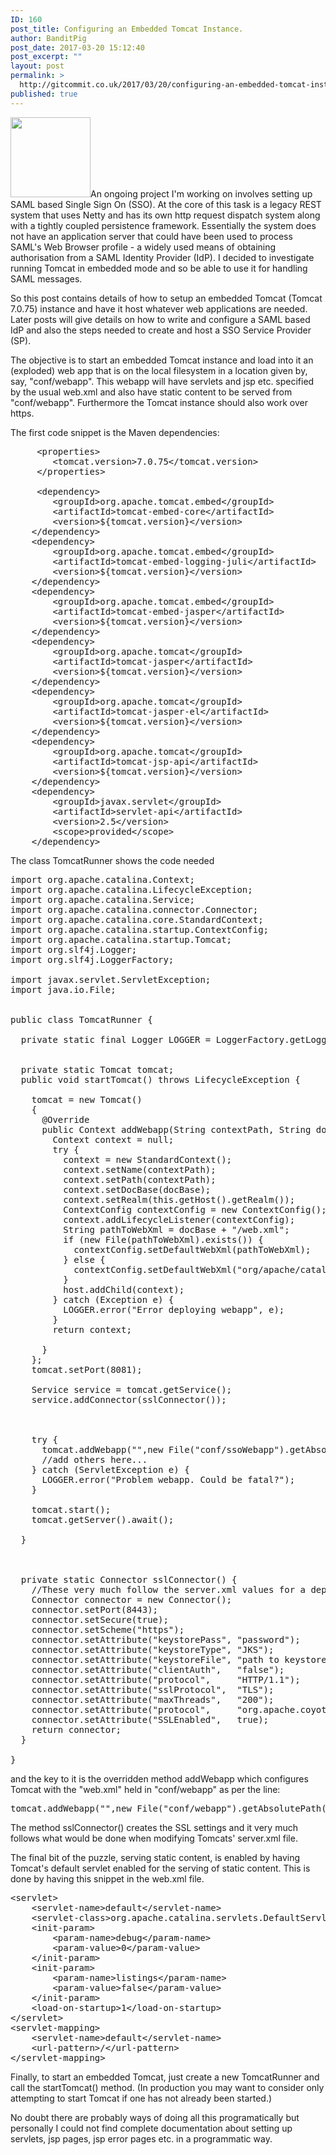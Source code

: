 ```yaml
---
ID: 160
post_title: Configuring an Embedded Tomcat Instance.
author: BanditPig
post_date: 2017-03-20 15:12:40
post_excerpt: ""
layout: post
permalink: >
  http://gitcommit.co.uk/2017/03/20/configuring-an-embedded-tomcat-instance/
published: true
---
```

<img class="alignnone size-full wp-image-317" src="http://gitcommit.co.uk/wp-content/uploads/2017/03/refresh.png" alt="" width="128" height="128" />An ongoing project I'm working on involves setting up SAML based Single Sign On (SSO). At the core of this task is a legacy REST system that uses Netty and has its own http request dispatch system along with a tightly coupled persistence framework. Essentially the system does not have an application server that could have been used to process SAML's Web Browser profile - a widely used means of obtaining authorisation from a SAML Identity Provider (IdP). I decided to investigate running Tomcat in embedded mode and so be able to use it for handling SAML messages.

So this post contains details of how to setup an embedded Tomcat (Tomcat 7.0.75) instance and have it host whatever web applications are needed. Later posts will give details on how to write and configure a SAML based IdP and also the steps needed to create and host a SSO Service Provider (SP).

The objective is to start an embedded Tomcat instance and load into it an (exploded) web app that is on the local filesystem in a location given by, say, "conf/webapp". This webapp will have servlets and jsp etc. specified by the usual web.xml and also have static content to be served from "conf/webapp". Furthermore the Tomcat instance should also work over https.

The first code snippet is the Maven dependencies:
<pre class="lang:default decode:true ">     &lt;properties&gt;
        &lt;tomcat.version&gt;7.0.75&lt;/tomcat.version&gt;
     &lt;/properties&gt;

     &lt;dependency&gt;
        &lt;groupId&gt;org.apache.tomcat.embed&lt;/groupId&gt;
        &lt;artifactId&gt;tomcat-embed-core&lt;/artifactId&gt;
        &lt;version&gt;${tomcat.version}&lt;/version&gt;
    &lt;/dependency&gt;
    &lt;dependency&gt;
        &lt;groupId&gt;org.apache.tomcat.embed&lt;/groupId&gt;
        &lt;artifactId&gt;tomcat-embed-logging-juli&lt;/artifactId&gt;
        &lt;version&gt;${tomcat.version}&lt;/version&gt;
    &lt;/dependency&gt;
    &lt;dependency&gt;
        &lt;groupId&gt;org.apache.tomcat.embed&lt;/groupId&gt;
        &lt;artifactId&gt;tomcat-embed-jasper&lt;/artifactId&gt;
        &lt;version&gt;${tomcat.version}&lt;/version&gt;
    &lt;/dependency&gt;
    &lt;dependency&gt;
        &lt;groupId&gt;org.apache.tomcat&lt;/groupId&gt;
        &lt;artifactId&gt;tomcat-jasper&lt;/artifactId&gt;
        &lt;version&gt;${tomcat.version}&lt;/version&gt;
    &lt;/dependency&gt;
    &lt;dependency&gt;
        &lt;groupId&gt;org.apache.tomcat&lt;/groupId&gt;
        &lt;artifactId&gt;tomcat-jasper-el&lt;/artifactId&gt;
        &lt;version&gt;${tomcat.version}&lt;/version&gt;
    &lt;/dependency&gt;
    &lt;dependency&gt;
        &lt;groupId&gt;org.apache.tomcat&lt;/groupId&gt;
        &lt;artifactId&gt;tomcat-jsp-api&lt;/artifactId&gt;
        &lt;version&gt;${tomcat.version}&lt;/version&gt;
    &lt;/dependency&gt;
    &lt;dependency&gt;
        &lt;groupId&gt;javax.servlet&lt;/groupId&gt;
        &lt;artifactId&gt;servlet-api&lt;/artifactId&gt;
        &lt;version&gt;2.5&lt;/version&gt;
        &lt;scope&gt;provided&lt;/scope&gt;
    &lt;/dependency&gt;
</pre>
The class TomcatRunner shows the code needed
<pre class="lang:java decode:true  ">import org.apache.catalina.Context;
import org.apache.catalina.LifecycleException;
import org.apache.catalina.Service;
import org.apache.catalina.connector.Connector;
import org.apache.catalina.core.StandardContext;
import org.apache.catalina.startup.ContextConfig;
import org.apache.catalina.startup.Tomcat;
import org.slf4j.Logger;
import org.slf4j.LoggerFactory;

import javax.servlet.ServletException;
import java.io.File;


public class TomcatRunner {

  private static final Logger LOGGER = LoggerFactory.getLogger(TomcatRunner.class);


  private static Tomcat tomcat;
  public void startTomcat() throws LifecycleException {

    tomcat = new Tomcat()
    {
      @Override
      public Context addWebapp(String contextPath, String docBase) throws ServletException {
        Context context = null;
        try {
          context = new StandardContext();
          context.setName(contextPath);
          context.setPath(contextPath);
          context.setDocBase(docBase);
          context.setRealm(this.getHost().getRealm());
          ContextConfig contextConfig = new ContextConfig();
          context.addLifecycleListener(contextConfig);
          String pathToWebXml = docBase + "/web.xml";
          if (new File(pathToWebXml).exists()) {
            contextConfig.setDefaultWebXml(pathToWebXml);
          } else {
            contextConfig.setDefaultWebXml("org/apache/catalin/startup/NO_DEFAULT_XML");
          }
          host.addChild(context);
        } catch (Exception e) {
          LOGGER.error("Error deploying webapp", e);
        }
        return context;

      }
    };
    tomcat.setPort(8081);

    Service service = tomcat.getService();
    service.addConnector(sslConnector());



    try {
      tomcat.addWebapp("",new File("conf/ssoWebapp").getAbsolutePath());
      //add others here...
    } catch (ServletException e) {
      LOGGER.error("Problem webapp. Could be fatal?");
    }

    tomcat.start();
    tomcat.getServer().await();

  }



  private static Connector sslConnector() {
    //These very much follow the server.xml values for a deployed tc.
    Connector connector = new Connector();
    connector.setPort(8443);
    connector.setSecure(true);
    connector.setScheme("https");
    connector.setAttribute("keystorePass", "password");
    connector.setAttribute("keystoreType", "JKS");
    connector.setAttribute("keystoreFile", "path to keystore..");
    connector.setAttribute("clientAuth",   "false");
    connector.setAttribute("protocol",     "HTTP/1.1");
    connector.setAttribute("sslProtocol",  "TLS");
    connector.setAttribute("maxThreads",   "200");
    connector.setAttribute("protocol",     "org.apache.coyote.http11.Http11NioProtocol");
    connector.setAttribute("SSLEnabled",   true);
    return connector;
  }

}
</pre>
and the key to it is the overridden method addWebapp which configures Tomcat with the "web.xml" held in "conf/webapp" as per the line:
<pre class="lang:java decode:true ">tomcat.addWebapp("",new File("conf/webapp").getAbsolutePath());
</pre>
The method sslConnector() creates the SSL settings and it very much follows what would be done when modifying Tomcats' server.xml file.

The final bit of the puzzle, serving static content, is enabled by having Tomcat's default servlet enabled for the serving of static content. This is done by having this snippet in the web.xml file.
<pre class="lang:xhtml decode:true ">&lt;servlet&gt;
    &lt;servlet-name&gt;default&lt;/servlet-name&gt;
    &lt;servlet-class&gt;org.apache.catalina.servlets.DefaultServlet&lt;/servlet-class&gt;
    &lt;init-param&gt;
        &lt;param-name&gt;debug&lt;/param-name&gt;
        &lt;param-value&gt;0&lt;/param-value&gt;
    &lt;/init-param&gt;
    &lt;init-param&gt;
        &lt;param-name&gt;listings&lt;/param-name&gt;
        &lt;param-value&gt;false&lt;/param-value&gt;
    &lt;/init-param&gt;
    &lt;load-on-startup&gt;1&lt;/load-on-startup&gt;
&lt;/servlet&gt;
&lt;servlet-mapping&gt;
    &lt;servlet-name&gt;default&lt;/servlet-name&gt;
    &lt;url-pattern&gt;/&lt;/url-pattern&gt;
&lt;/servlet-mapping&gt;</pre>
Finally, to start an embedded Tomcat, just create a new TomcatRunner and call the startTomcat() method. (In production you may want to consider only attempting to start Tomcat if one has not already been started.)

No doubt there are probably ways of doing all this programatically but personally I could not find complete documentation about setting up servlets, jsp pages, jsp error pages etc. in a programmatic way.